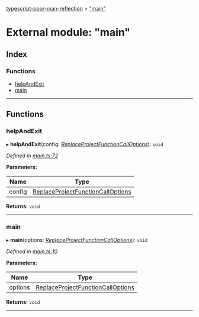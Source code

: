 [typescript-poor-man-reflection](../README.md) > ["main"](../modules/_main_.md)

# External module: "main"

## Index

### Functions

* [helpAndExit](_main_.md#helpandexit)
* [main](_main_.md#main)

---

## Functions

<a id="helpandexit"></a>

###  helpAndExit

▸ **helpAndExit**(config: *[ReplaceProjectFunctionCallOptions](../interfaces/_types_.replaceprojectfunctioncalloptions.md)*): `void`

*Defined in [main.ts:72](https://github.com/cancerberoSgx/typescript-poor-man-reflection/blob/34423be/src/main.ts#L72)*

**Parameters:**

| Name | Type |
| ------ | ------ |
| config | [ReplaceProjectFunctionCallOptions](../interfaces/_types_.replaceprojectfunctioncalloptions.md) |

**Returns:** `void`

___
<a id="main"></a>

###  main

▸ **main**(options: *[ReplaceProjectFunctionCallOptions](../interfaces/_types_.replaceprojectfunctioncalloptions.md)*): `void`

*Defined in [main.ts:10](https://github.com/cancerberoSgx/typescript-poor-man-reflection/blob/34423be/src/main.ts#L10)*

**Parameters:**

| Name | Type |
| ------ | ------ |
| options | [ReplaceProjectFunctionCallOptions](../interfaces/_types_.replaceprojectfunctioncalloptions.md) |

**Returns:** `void`

___


